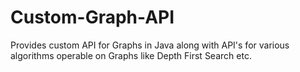 # Custom-Graph-API
Provides custom API for Graphs in Java along with API's for various algorithms operable on Graphs like Depth First Search etc.
